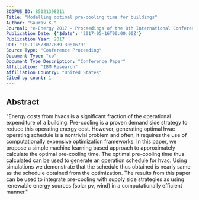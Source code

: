 ```yaml
---
SCOPUS_ID: 85021398211
Title: "Modelling optimal pre-cooling time for buildings"
Author: "Saurav K."
Journal: "e-Energy 2017 - Proceedings of the 8th International Conference on Future Energy Systems"
Publication Date: {'$date': '2017-05-16T00:00:00Z'}
Publication Year: 2017
DOI: "10.1145/3077839.3081679"
Source Type: "Conference Proceeding"
Document Type: "cp"
Document Type Description: "Conference Paper"
Affiliation: "IBM Research"
Affiliation Country: "United States"
Cited by count: 1
---
```


## Abstract
"Energy costs from hvacs is a significant fraction of the operational expenditure of a building. Pre-cooling is a proven demand side strategy to reduce this operating energy cost. However, generating optimal hvac operating schedule is a nontrivial problem and often, it requires the use of computationally expensive optimization frameworks. In this paper, we propose a simple machine learning based approach to approximately calculate the optimal pre-cooling time. The optimal pre-cooling time thus calculated can be used to generate an operation schedule for hvac. Using simulations we demonstrate that the schedule thus obtained is nearly same as the schedule obtained from the optimization. The results from this paper can be used to integrate pre-cooling with supply side strategies as using renewable energy sources (solar pv, wind) in a computationally efficient manner."
